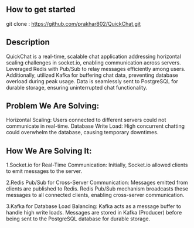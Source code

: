 ## How to get started
 git clone : https://github.com/prakhar802/QuickChat.git

## Description 

QuickChat is a real-time, scalable chat application addressing horizontal scaling challenges in socket.io, enabling communication across servers. Leveraged Redis with Pub/Sub to relay messages efficiently among users. Additionally, utilized Kafka for buffering chat data, preventing database overload during peak usage. Data is seamlessly sent to PostgreSQL for durable storage, ensuring uninterrupted chat functionality.

## Problem We Are Solving:
Horizontal Scaling: Users connected to different servers could not communicate in real-time.
Database Write Load: High concurrent chatting could overwhelm the database, causing temporary downtimes.

## How We Are Solving It:
1.Socket.io for Real-Time Communication:
Initially, Socket.io allowed clients to emit messages to the server.

2.Redis Pub/Sub for Cross-Server Communication:
Messages emitted from clients are published to Redis.
Redis Pub/Sub mechanism broadcasts these messages to all connected clients, enabling cross-server communication.

3.Kafka for Database Load Balancing:
Kafka acts as a message buffer to handle high write loads.
Messages are stored in Kafka (Producer) before being sent to the PostgreSQL database for durable storage.


